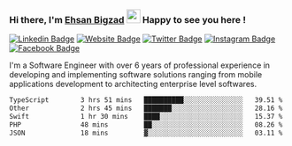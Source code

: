 ### Hi there, I'm <a href="https://ehsanbigzad.com" target="_blank">Ehsan Bigzad</a> <img src="https://media.giphy.com/media/hvRJCLFzcasrR4ia7z/giphy.gif" width="25px" height="25px"> Happy to see you here !

[![Linkedin Badge](https://img.shields.io/badge/-LinkedIn-0e76a8?style=flat-square&logo=Linkedin&logoColor=white)](https://linkedin.com/in/EhsanBigzad)
[![Website Badge](https://img.shields.io/badge/Website-3b5998?style=flat-square&logo=google-chrome&logoColor=white)](https://ehsanbigzad.com)
[![Twitter Badge](https://img.shields.io/badge/-Twitter-00acee?style=flat-square&logo=Twitter&logoColor=white)](https://twitter.com/EhsanBigzad)
[![Instagram Badge](https://img.shields.io/badge/-Instagram-e4405f?style=flat-square&logo=Instagram&logoColor=white)](https://instagram.com/ehsanbigzad/)
[![Facebook Badge](https://img.shields.io/badge/-Facebook-0088cc?style=flat-square&logo=Facebook&logoColor=white)](https://facebook.com/EhsanBigzad7)

I'm a Software Engineer with over 6 years of professional experience
in developing and implementing software solutions ranging from mobile applications development to architecting enterprise level softwares.

<!--START_SECTION:waka-->

```txt
TypeScript        3 hrs 51 mins   ██████████░░░░░░░░░░░░░░░   39.51 %
Other             2 hrs 45 mins   ███████░░░░░░░░░░░░░░░░░░   28.16 %
Swift             1 hr 30 mins    ████░░░░░░░░░░░░░░░░░░░░░   15.37 %
PHP               48 mins         ██░░░░░░░░░░░░░░░░░░░░░░░   08.26 %
JSON              18 mins         ▓░░░░░░░░░░░░░░░░░░░░░░░░   03.11 %
```

<!--END_SECTION:waka-->
